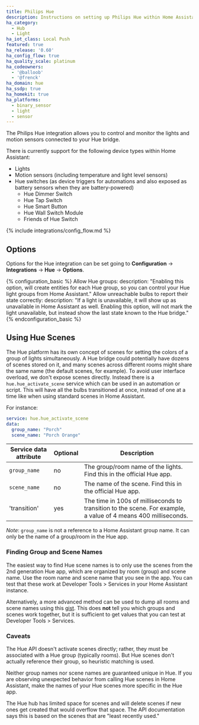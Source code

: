 ```yaml
---
title: Philips Hue
description: Instructions on setting up Philips Hue within Home Assistant.
ha_category:
  - Hub
  - Light
ha_iot_class: Local Push
featured: true
ha_release: '0.60'
ha_config_flow: true
ha_quality_scale: platinum
ha_codeowners:
  - '@balloob'
  - '@frenck'
ha_domain: hue
ha_ssdp: true
ha_homekit: true
ha_platforms:
  - binary_sensor
  - light
  - sensor
---
```


The Philips Hue integration allows you to control and monitor the lights and motion sensors connected to your Hue bridge.

There is currently support for the following device types within Home Assistant:

- Lights
- Motion sensors (including temperature and light level sensors)
- Hue switches (as device triggers for automations and also exposed as battery sensors when they are battery-powered)
  - Hue Dimmer Switch
  - Hue Tap Switch
  - Hue Smart Button
  - Hue Wall Switch Module
  - Friends of Hue Switch

{% include integrations/config_flow.md %}

## Options

Options for the Hue integration can be set going to **Configuration** -> **Integrations** -> **Hue** -> **Options**.

{% configuration_basic %}
Allow Hue groups:
  description: "Enabling this option, will create entities for each Hue group, so you can control your Hue light groups from Home Assistant."
Allow unreachable bulbs to report their state correctly:
  description: "If a light is unavailable, it will show up as unavailable in Home Assistant as well. Enabling this option, will not mark the light unavailable, but instead show the last state known to the Hue bridge."
{% endconfiguration_basic %}

## Using Hue Scenes

The Hue platform has its own concept of scenes for setting the colors of a group of lights simultaneously. A Hue bridge could potentially have dozens of scenes stored on it, and many scenes across different rooms might share the same name (the default scenes, for example). To avoid user interface overload, we don't expose scenes directly. Instead there is a `hue.hue_activate_scene` service which can be used in an automation or script. This will have all the bulbs transitioned at once, instead of one at a time like when using standard scenes in Home Assistant.

For instance:

```yaml
service: hue.hue_activate_scene
data:
  group_name: "Porch"
  scene_name: "Porch Orange"
```

| Service data attribute | Optional | Description                                                           |
| ---------------------- | -------- | --------------------------------------------------------------------- |
| `group_name`           | no       | The group/room name of the lights. Find this in the official Hue app. |
| `scene_name`           | no       | The name of the scene. Find this in the official Hue app.             |
| 'transition'           | yes      | The time in 100s of milliseconds to transition to the scene. For example, a value of 4 means 400 milliseconds.          |

_Note_: `group_name` is not a reference to a Home Assistant group name. It can only be the name of a group/room in the Hue app.

### Finding Group and Scene Names

The easiest way to find Hue scene names is to only use the scenes from the 2nd generation Hue app, which are organized by room (group) and scene name. Use the room name and scene name that you see in the app. You can test that these work at Developer Tools > Services in your Home Assistant instance.

Alternatively, a more advanced method can be used to dump all rooms and scene names using this [gist](https://gist.github.com/sdague/5479b632e0fce931951c0636c39a9578). This does **not** tell you which groups and scenes work together, but it is sufficient to get values that you can test at Developer Tools > Services.

### Caveats

The Hue API doesn't activate scenes directly; rather, they must be associated with a Hue group (typically rooms). But Hue scenes don't actually reference their group, so heuristic matching is used.

Neither group names nor scene names are guaranteed unique in Hue. If you are observing unexpected behavior from calling Hue scenes in Home Assistant, make the names of your Hue scenes more specific in the Hue app.

The Hue hub has limited space for scenes and will delete scenes if new ones get created that would overflow that space. The API documentation says this is based on the scenes that are "least recently used."
